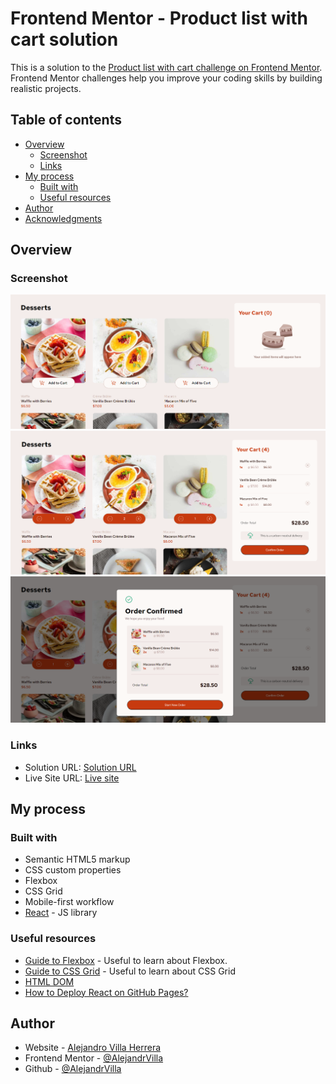 # Frontend Mentor - Product list with cart solution

This is a solution to the [Product list with cart challenge on Frontend Mentor](https://www.frontendmentor.io/challenges/product-list-with-cart-5MmqLVAp_d). Frontend Mentor challenges help you improve your coding skills by building realistic projects. 

## Table of contents

- [Overview](#overview)
  - [Screenshot](#screenshot)
  - [Links](#links)
- [My process](#my-process)
  - [Built with](#built-with)
  - [Useful resources](#useful-resources)
- [Author](#author)
- [Acknowledgments](#acknowledgments)

## Overview

### Screenshot

![screenshot1](./assets/screenshot1.png)
![screenshot1](./assets/screenshot2.png)
![screenshot1](./assets/screenshot3.png)

### Links

- Solution URL: [Solution URL](https://www.frontendmentor.io/solutions/product-list-with-cart-IuQcx0VmpS)
- Live Site URL: [Live site](https://alejandrvilla.github.io/product-list-with-cart/)

## My process

### Built with

- Semantic HTML5 markup
- CSS custom properties
- Flexbox
- CSS Grid
- Mobile-first workflow
- [React](https://reactjs.org/) - JS library


### Useful resources

- [Guide to Flexbox](https://css-tricks.com/snippets/css/a-guide-to-flexbox/) - Useful to learn about Flexbox.
- [Guide to CSS Grid](https://css-tricks.com/snippets/css/complete-guide-grid/) - Useful to learn about CSS Grid
- [HTML DOM](https://www.w3schools.com/jsref/prop_html_innerhtml.asp)
- [How to Deploy React on GitHub Pages?](https://medium.com/@swarajgosavi20/how-to-deploy-react-on-github-pages-33e427f0bd36)


## Author

- Website - [Alejandro Villa Herrera](https://www.linkedin.com/in/alejandro-villa-herrera-6b8780142)
- Frontend Mentor - [@AlejandrVilla](https://www.frontendmentor.io/profile/AlejandrVilla)
- Github - [@AlejandrVilla](https://github.com/AlejandrVilla)